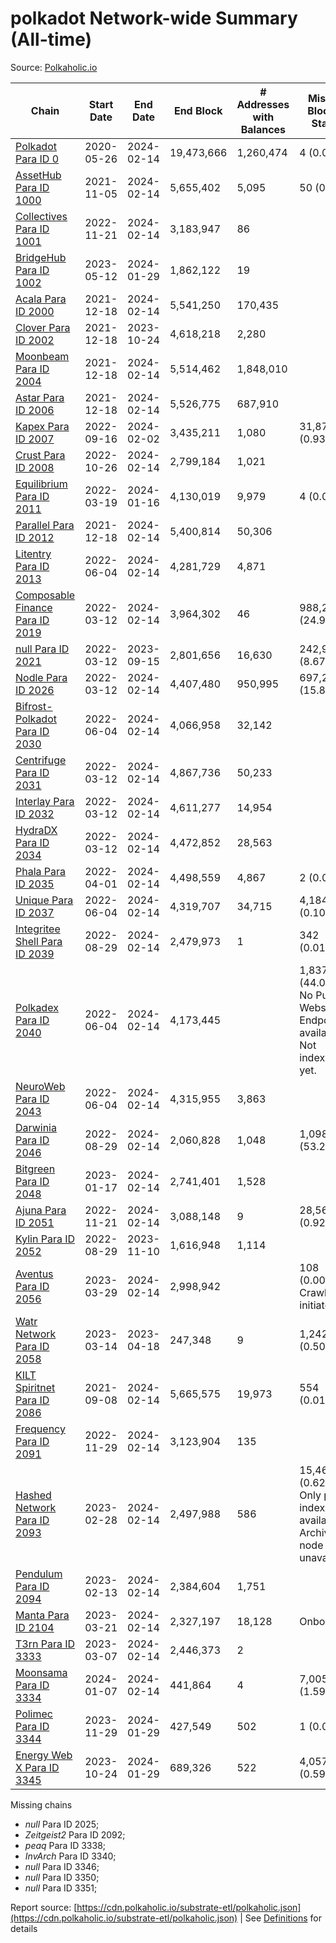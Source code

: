 # polkadot Network-wide Summary (All-time)

Source: [Polkaholic.io](https://polkaholic.io)


| Chain            | Start Date | End Date | End Block | # Addresses with Balances | Missing Blocks / Status |
| ---------------- | ---------- | ---------| --------- | ------------------------- | ----------------------- |
| [Polkadot Para ID 0](/polkadot/0-polkadot) | 2020-05-26 | 2024-02-14 | 19,473,666 |  1,260,474 | 4 (0.00%)  |
| [AssetHub Para ID 1000](/polkadot/1000-assethub) | 2021-11-05 | 2024-02-14 | 5,655,402 |  5,095 | 50 (0.00%)  |
| [Collectives Para ID 1001](/polkadot/1001-collectives) | 2022-11-21 | 2024-02-14 | 3,183,947 |  86 |    |
| [BridgeHub Para ID 1002](/polkadot/1002-bridgehub) | 2023-05-12 | 2024-01-29 | 1,862,122 |  19 |    |
| [Acala Para ID 2000](/polkadot/2000-acala) | 2021-12-18 | 2024-02-14 | 5,541,250 |  170,435 |    |
| [Clover Para ID 2002](/polkadot/2002-clover) | 2021-12-18 | 2023-10-24 | 4,618,218 |  2,280 |    |
| [Moonbeam Para ID 2004](/polkadot/2004-moonbeam) | 2021-12-18 | 2024-02-14 | 5,514,462 |  1,848,010 |    |
| [Astar Para ID 2006](/polkadot/2006-astar) | 2021-12-18 | 2024-02-14 | 5,526,775 |  687,910 |    |
| [Kapex Para ID 2007](/polkadot/2007-kapex) | 2022-09-16 | 2024-02-02 | 3,435,211 |  1,080 | 31,872 (0.93%)  |
| [Crust Para ID 2008](/polkadot/2008-crust) | 2022-10-26 | 2024-02-14 | 2,799,184 |  1,021 |    |
| [Equilibrium Para ID 2011](/polkadot/2011-equilibrium) | 2022-03-19 | 2024-01-16 | 4,130,019 |  9,979 | 4 (0.00%)  |
| [Parallel Para ID 2012](/polkadot/2012-parallel) | 2021-12-18 | 2024-02-14 | 5,400,814 |  50,306 |    |
| [Litentry Para ID 2013](/polkadot/2013-litentry) | 2022-06-04 | 2024-02-14 | 4,281,729 |  4,871 |    |
| [Composable Finance Para ID 2019](/polkadot/2019-composable) | 2022-03-12 | 2024-02-14 | 3,964,302 |  46 | 988,228 (24.93%)  |
| [null Para ID 2021](/polkadot/2021-efinity) | 2022-03-12 | 2023-09-15 | 2,801,656 |  16,630 | 242,949 (8.67%)  |
| [Nodle Para ID 2026](/polkadot/2026-nodle) | 2022-03-12 | 2024-02-14 | 4,407,480 |  950,995 | 697,249 (15.82%)  |
| [Bifrost-Polkadot Para ID 2030](/polkadot/2030-bifrost) | 2022-06-04 | 2024-02-14 | 4,066,958 |  32,142 |    |
| [Centrifuge Para ID 2031](/polkadot/2031-centrifuge) | 2022-03-12 | 2024-02-14 | 4,867,736 |  50,233 |    |
| [Interlay Para ID 2032](/polkadot/2032-interlay) | 2022-03-12 | 2024-02-14 | 4,611,277 |  14,954 |    |
| [HydraDX Para ID 2034](/polkadot/2034-hydradx) | 2022-03-12 | 2024-02-14 | 4,472,852 |  28,563 |    |
| [Phala Para ID 2035](/polkadot/2035-phala) | 2022-04-01 | 2024-02-14 | 4,498,559 |  4,867 | 2 (0.00%)  |
| [Unique Para ID 2037](/polkadot/2037-unique) | 2022-06-04 | 2024-02-14 | 4,319,707 |  34,715 | 4,184 (0.10%)  |
| [Integritee Shell Para ID 2039](/polkadot/2039-integritee) | 2022-08-29 | 2024-02-14 | 2,479,973 |  1 | 342 (0.01%)  |
| [Polkadex Para ID 2040](/polkadot/2040-polkadex) | 2022-06-04 | 2024-02-14 | 4,173,445 |   | 1,837,152 (44.02%) No Public Websocket Endpoint available: Not indexing yet. |
| [NeuroWeb Para ID 2043](/polkadot/2043-neuroweb) | 2022-06-04 | 2024-02-14 | 4,315,955 |  3,863 |    |
| [Darwinia Para ID 2046](/polkadot/2046-darwinia) | 2022-08-29 | 2024-02-14 | 2,060,828 |  1,048 | 1,098,047 (53.28%)  |
| [Bitgreen Para ID 2048](/polkadot/2048-bitgreen) | 2023-01-17 | 2024-02-14 | 2,741,401 |  1,528 |    |
| [Ajuna Para ID 2051](/polkadot/2051-ajuna) | 2022-11-21 | 2024-02-14 | 3,088,148 |  9 | 28,565 (0.92%)  |
| [Kylin Para ID 2052](/polkadot/2052-kylin) | 2022-08-29 | 2023-11-10 | 1,616,948 |  1,114 |    |
| [Aventus Para ID 2056](/polkadot/2056-aventus) | 2023-03-29 | 2024-02-14 | 2,998,942 |   | 108 (0.00%) Crawling initiated |
| [Watr Network Para ID 2058](/polkadot/2058-watr) | 2023-03-14 | 2023-04-18 | 247,348 |  9 | 1,242 (0.50%)  |
| [KILT Spiritnet Para ID 2086](/polkadot/2086-kilt) | 2021-09-08 | 2024-02-14 | 5,665,575 |  19,973 | 554 (0.01%)  |
| [Frequency Para ID 2091](/polkadot/2091-frequency) | 2022-11-29 | 2024-02-14 | 3,123,904 |  135 |    |
| [Hashed Network Para ID 2093](/polkadot/2093-hashed) | 2023-02-28 | 2024-02-14 | 2,497,988 |  586 | 15,464 (0.62%) Only partial index available: Archive node unavailable |
| [Pendulum Para ID 2094](/polkadot/2094-pendulum) | 2023-02-13 | 2024-02-14 | 2,384,604 |  1,751 |    |
| [Manta Para ID 2104](/polkadot/2104-manta) | 2023-03-21 | 2024-02-14 | 2,327,197 |  18,128 |   Onboarding |
| [T3rn Para ID 3333](/polkadot/3333-t3rn) | 2023-03-07 | 2024-02-14 | 2,446,373 |  2 |    |
| [Moonsama Para ID 3334](/polkadot/3334-moonsama) | 2024-01-07 | 2024-02-14 | 441,864 |  4 | 7,005 (1.59%)  |
| [Polimec Para ID 3344](/polkadot/3344-polimec) | 2023-11-29 | 2024-01-29 | 427,549 |  502 | 1 (0.00%)  |
| [Energy Web X Para ID 3345](/polkadot/3345-energywebx) | 2023-10-24 | 2024-01-29 | 689,326 |  522 | 4,057 (0.59%)  |

Missing chains


* *null* Para ID 2025; 
* *Zeitgeist2* Para ID 2092; 
* *peaq* Para ID 3338; 
* *InvArch* Para ID 3340; 
* *null* Para ID 3346; 
* *null* Para ID 3350; 
* *null* Para ID 3351; 

Report source: [https://cdn.polkaholic.io/substrate-etl/polkaholic.json](https://cdn.polkaholic.io/substrate-etl/polkaholic.json) | See [Definitions](/DEFINITIONS.md) for details
